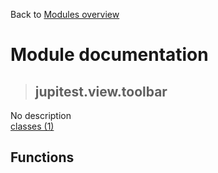 Back to [Modules overview](https://github.com/pyrustic/jupitest/blob/master/docs/modules/README.md)
  
# Module documentation
>## jupitest.view.toolbar
No description
<br>
[classes (1)](https://github.com/pyrustic/jupitest/blob/master/docs/modules/content/jupitest.view.toolbar/classes.md)


## Functions

